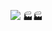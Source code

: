![](http://github-profile-summary-cards.vercel.app/api/cards/profile-details?username=nightlightmare&theme=github_dark)
🏭🏭

